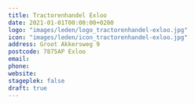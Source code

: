 ```yaml
---
title: Tractorenhandel Exloo
date: 2021-01-01T00:00:00+0200
logo: "images/leden/logo_tractorenhandel-exloo.jpg"
icon: "images/leden/icon_tractorenhandel-exloo.jpg"
address: Groot Akkersweg 9
postcode: 7875AP Exloo
email: 
phone: 
website: 
stageplek: false
draft: true
---
```


